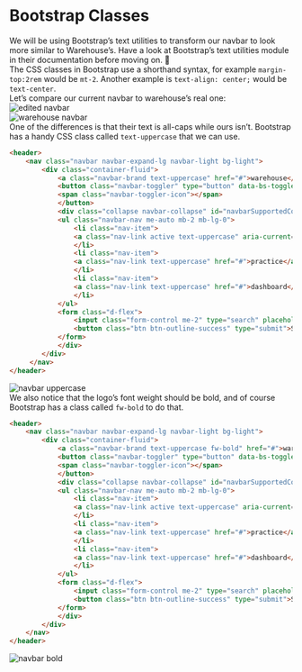 # Bootstrap Classes
We will be using Bootstrap’s text utilities to transform our navbar to look more similar to Warehouse’s. Have a look at Bootstrap’s text utilities module in their documentation before moving on. 🏃‍
<br/>
The CSS classes in Bootstrap use a shorthand syntax, for example `margin-top:2rem` would be `mt-2`. Another example is `text-align: center;` would be `text-center`.
<br/>
Let’s compare our current navbar to warehouse’s real one:
<br/>
![edited navbar](https://user-images.githubusercontent.com/18662979/154293564-ce507d52-37fa-44f5-9c3b-c2781101ab1e.png)
<br/>
![warehouse navbar](https://user-images.githubusercontent.com/18662979/154307168-138a30ac-278e-4e78-879d-f60fac6d8ccc.png)
<br/>
One of the differences is that their text is all-caps while ours isn’t. Bootstrap has a handy CSS class called `text-uppercase` that we can use. 
<br/>
```html
<header>
    <nav class="navbar navbar-expand-lg navbar-light bg-light">
        <div class="container-fluid">
            <a class="navbar-brand text-uppercase" href="#">warehouse</a>
            <button class="navbar-toggler" type="button" data-bs-toggle="collapse" data-bs-target="#navbarSupportedContent" aria-controls="navbarSupportedContent" aria-expanded="false" aria-label="Toggle navigation">
            <span class="navbar-toggler-icon"></span>
            </button>
            <div class="collapse navbar-collapse" id="navbarSupportedContent">
            <ul class="navbar-nav me-auto mb-2 mb-lg-0">
                <li class="nav-item">
                <a class="nav-link active text-uppercase" aria-current="page" href="#">learn</a>
                </li>
                <li class="nav-item">
                <a class="nav-link text-uppercase" href="#">practice</a>
                </li>
                <li class="nav-item">
                <a class="nav-link text-uppercase" href="#">dashboard</a>
                </li>
            </ul>
            <form class="d-flex">
                <input class="form-control me-2" type="search" placeholder="Search" aria-label="Search">
                <button class="btn btn-outline-success" type="submit">Search</button>
            </form>
            </div>
        </div>
     </nav>
</header>
```
![navbar uppercase](https://user-images.githubusercontent.com/18662979/155175456-c2af1cf6-0917-4eed-9096-61c52fc01ad1.png)
<br/>
We also notice that the logo’s font weight should be bold, and of course Bootstrap has a class called `fw-bold` to do that. 
<br/>
```html 
<header>
    <nav class="navbar navbar-expand-lg navbar-light bg-light">
        <div class="container-fluid">
            <a class="navbar-brand text-uppercase fw-bold" href="#">warehouse</a>
            <button class="navbar-toggler" type="button" data-bs-toggle="collapse" data-bs-target="#navbarSupportedContent" aria-controls="navbarSupportedContent" aria-expanded="false" aria-label="Toggle navigation">
            <span class="navbar-toggler-icon"></span>
            </button>
            <div class="collapse navbar-collapse" id="navbarSupportedContent">
            <ul class="navbar-nav me-auto mb-2 mb-lg-0">
                <li class="nav-item">
                <a class="nav-link active text-uppercase" aria-current="page" href="#">learn</a>
                </li>
                <li class="nav-item">
                <a class="nav-link text-uppercase" href="#">practice</a>
                </li>
                <li class="nav-item">
                <a class="nav-link text-uppercase" href="#">dashboard</a>
                </li>
            </ul>
            <form class="d-flex">
                <input class="form-control me-2" type="search" placeholder="Search" aria-label="Search">
                <button class="btn btn-outline-success" type="submit">Search</button>
            </form>
            </div>
        </div>
    </nav>
</header>
```
![navbar bold](https://user-images.githubusercontent.com/18662979/155175480-2dcf7d91-24d7-48ff-b40c-4bc0d1c7014b.png)
